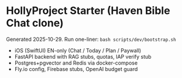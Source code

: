 # HollyProject Starter (Haven Bible Chat clone)
Generated 2025-10-29.
Run one-liner: `bash scripts/dev/bootstrap.sh`

- iOS (SwiftUI) EN-only (Chat / Today / Plan / Paywall)
- FastAPI backend with RAG stubs, quotas, IAP verify stub
- Postgres+pgvector and Redis via docker-compose
- Fly.io config, Firebase stubs, OpenAI budget guard
